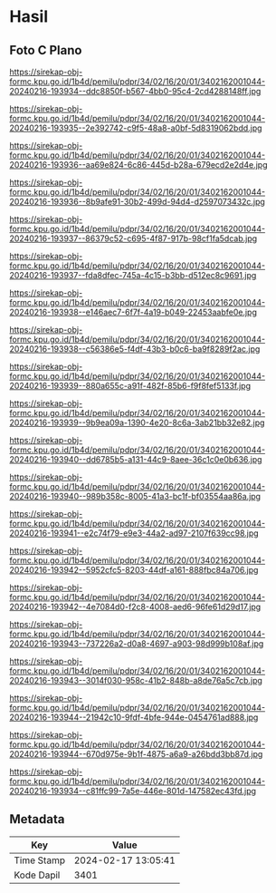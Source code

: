 # Hasil

## Foto C Plano

https://sirekap-obj-formc.kpu.go.id/1b4d/pemilu/pdpr/34/02/16/20/01/3402162001044-20240216-193934--ddc8850f-b567-4bb0-95c4-2cd4288148ff.jpg

https://sirekap-obj-formc.kpu.go.id/1b4d/pemilu/pdpr/34/02/16/20/01/3402162001044-20240216-193935--2e392742-c9f5-48a8-a0bf-5d8319062bdd.jpg

https://sirekap-obj-formc.kpu.go.id/1b4d/pemilu/pdpr/34/02/16/20/01/3402162001044-20240216-193936--aa69e824-6c86-445d-b28a-679ecd2e2d4e.jpg

https://sirekap-obj-formc.kpu.go.id/1b4d/pemilu/pdpr/34/02/16/20/01/3402162001044-20240216-193936--8b9afe91-30b2-499d-94d4-d2597073432c.jpg

https://sirekap-obj-formc.kpu.go.id/1b4d/pemilu/pdpr/34/02/16/20/01/3402162001044-20240216-193937--86379c52-c695-4f87-917b-98cf1fa5dcab.jpg

https://sirekap-obj-formc.kpu.go.id/1b4d/pemilu/pdpr/34/02/16/20/01/3402162001044-20240216-193937--fda8dfec-745a-4c15-b3bb-d512ec8c9691.jpg

https://sirekap-obj-formc.kpu.go.id/1b4d/pemilu/pdpr/34/02/16/20/01/3402162001044-20240216-193938--e146aec7-6f7f-4a19-b049-22453aabfe0e.jpg

https://sirekap-obj-formc.kpu.go.id/1b4d/pemilu/pdpr/34/02/16/20/01/3402162001044-20240216-193938--c56386e5-f4df-43b3-b0c6-ba9f8289f2ac.jpg

https://sirekap-obj-formc.kpu.go.id/1b4d/pemilu/pdpr/34/02/16/20/01/3402162001044-20240216-193939--880a655c-a91f-482f-85b6-f9f8fef5133f.jpg

https://sirekap-obj-formc.kpu.go.id/1b4d/pemilu/pdpr/34/02/16/20/01/3402162001044-20240216-193939--9b9ea09a-1390-4e20-8c6a-3ab21bb32e82.jpg

https://sirekap-obj-formc.kpu.go.id/1b4d/pemilu/pdpr/34/02/16/20/01/3402162001044-20240216-193940--dd6785b5-a131-44c9-8aee-36c1c0e0b636.jpg

https://sirekap-obj-formc.kpu.go.id/1b4d/pemilu/pdpr/34/02/16/20/01/3402162001044-20240216-193940--989b358c-8005-41a3-bc1f-bf03554aa86a.jpg

https://sirekap-obj-formc.kpu.go.id/1b4d/pemilu/pdpr/34/02/16/20/01/3402162001044-20240216-193941--e2c74f79-e9e3-44a2-ad97-2107f639cc98.jpg

https://sirekap-obj-formc.kpu.go.id/1b4d/pemilu/pdpr/34/02/16/20/01/3402162001044-20240216-193942--5952cfc5-8203-44df-a161-888fbc84a706.jpg

https://sirekap-obj-formc.kpu.go.id/1b4d/pemilu/pdpr/34/02/16/20/01/3402162001044-20240216-193942--4e7084d0-f2c8-4008-aed6-96fe61d29d17.jpg

https://sirekap-obj-formc.kpu.go.id/1b4d/pemilu/pdpr/34/02/16/20/01/3402162001044-20240216-193943--737226a2-d0a8-4697-a903-98d999b108af.jpg

https://sirekap-obj-formc.kpu.go.id/1b4d/pemilu/pdpr/34/02/16/20/01/3402162001044-20240216-193943--3014f030-958c-41b2-848b-a8de76a5c7cb.jpg

https://sirekap-obj-formc.kpu.go.id/1b4d/pemilu/pdpr/34/02/16/20/01/3402162001044-20240216-193944--21942c10-9fdf-4bfe-944e-0454761ad888.jpg

https://sirekap-obj-formc.kpu.go.id/1b4d/pemilu/pdpr/34/02/16/20/01/3402162001044-20240216-193944--670d975e-9b1f-4875-a6a9-a26bdd3bb87d.jpg

https://sirekap-obj-formc.kpu.go.id/1b4d/pemilu/pdpr/34/02/16/20/01/3402162001044-20240216-193934--c81ffc99-7a5e-446e-801d-147582ec43fd.jpg


## Metadata

| Key        | Value               |
| ---------- | ------------------- |
| Time Stamp | 2024-02-17 13:05:41 |
| Kode Dapil | 3401                |



